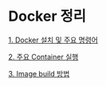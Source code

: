 # Docker 정리


[1. Docker 설치 및 주요 명령어](https://github.com/songagi/study-docker/blob/master/%5Bdocker%5D%20setup_docker.md)

[2. 주요 Container 실행](https://github.com/songagi/study-docker/blob/master/%5Bdocker%5D%20run_container.md)

[3. Image build 방법](https://github.com/songagi/study-docker/blob/master/%5Bdocker%5D%20build_image.md)
